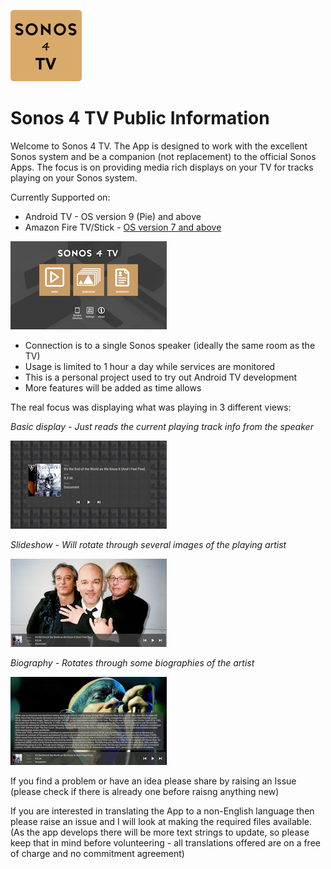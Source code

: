 ![Sonos 4 TV](images/sonos4tv-logo-small.png)

# Sonos 4 TV Public Information

Welcome to Sonos 4 TV. The App is designed to work with the excellent Sonos system and be a companion (not replacement) to the official Sonos Apps. The focus is on providing media rich displays on your TV for tracks playing on your Sonos system.

Currently Supported on:
* Android TV - OS version 9 (Pie) and above
* Amazon Fire TV/Stick - [OS version 7 and above](https://developer.amazon.com/docs/fire-tv/fire-os-overview.html)

![Main Menu](images/Screenshot_main-small.png)

* Connection is to a single Sonos speaker (ideally the same room as the TV)
* Usage is limited to 1 hour a day while services are monitored
* This is a personal project used to try out Android TV development
* More features will be added as time allows

The real focus was displaying what was playing in 3 different views:

_Basic display - Just reads the current playing track info from the speaker_

![Basic display](images/Screenshot_Basic-small.png)

_Slideshow - Will rotate through several images of the playing artist_

![Slideshow](images/Screenshot_Slideshow-small.png)

_Biography - Rotates through some biographies of the artist_

![Biography](images/Screenshot_Biography-small.png)


If you find a problem or have an idea please share by raising an Issue (please check if there is already one before raisng anything new)

If you are interested in translating the App to a non-English language then please raise an issue and I will look at making the required files available. (As the app develops there will be more text strings to update, so please keep that in mind before volunteering - all translations offered are on a free of charge and no commitment agreement)
